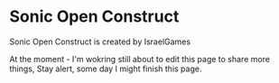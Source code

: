 # Sonic Open Construct

Sonic Open Construct is created by IsraelGames

At the moment - I'm wokring still about to edit this page to share more things, Stay alert, some day I might finish this page.
